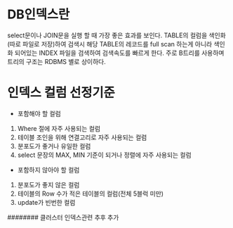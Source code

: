 # DB인덱스란

select문이나 JOIN문을 실행 할 때 가장 좋은 효과를 보인다. 
TABLE의 컬럼을 색인화(따로 파일로 저장)하여 검색시 해당 TABLE의 레코드를 full scan 하는게 아니라 색인화 되어있는 INDEX 파일을 검색하여 검색속도를    빠르게 한다.
주로 B트리를 사용하며 트리의 구조는 RDBMS 별로 상이하다.

# 인덱스 컬럼 선정기준

- 포함해야 할 컬럼
1. Where 절에 자주 사용되는 컬럼
2. 테이블 조인을 위해 연결고리로 자주 사용되는 컬럼
3. 분포도가 좋거나 유일한 컬럼
4. select 문장의 MAX, MIN 기준이 되거나 정렬에 자주 사용되는 컬럼

 

- 포함하지 않아야 할 컬럼
1. 분포도가 좋지 않은 컬럼
2. 테이블의 Row 수가 적은 테이블의 컬럼(전체 5블럭 미만)
3. update가 빈번한 컬럼

######## 클러스터 인덱스관련 추후 추가 
